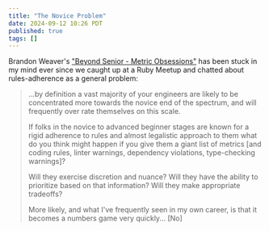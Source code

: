```yaml
---
title: "The Novice Problem"
date: 2024-09-12 10:26 PDT
published: true
tags: []
---
```


Brandon Weaver's ["Beyond Senior - Metric Obsessions"](https://dev.to/baweaver/beyond-senior-metric-obsessions-1j7p) has been stuck in my mind ever since we caught up at a Ruby Meetup and chatted about rules-adherence as a general problem:



<blockquote markdown="1">
...by definition a vast majority of your engineers are likely to be concentrated more towards the novice end of the spectrum, and will frequently over rate themselves on this scale.

If folks in the novice to advanced beginner stages are known for a rigid adherence to rules and almost legalistic approach to them what do you think might happen if you give them a giant list of metrics [and coding rules, linter warnings, dependency violations, type-checking warnings]?

Will they exercise discretion and nuance? Will they have the ability to prioritize based on that information? Will they make appropriate tradeoffs?

More likely, and what I've frequently seen in my own career, is that it becomes a numbers game very quickly... [No]
</blockquote>
